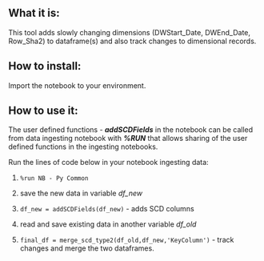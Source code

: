 ## **What it is:**
This tool adds slowly changing dimensions (DWStart_Date, DWEnd_Date, Row_Sha2) to dataframe(s) and also track changes to dimensional records. 

## **How to install:**
Import the notebook to your environment.

## **How to use it:**
The user defined functions - _**addSCDFields**_ in the notebook can be called from data ingesting notebook with **_%RUN_** that allows sharing of the user defined functions in the ingesting notebooks. 


Run the lines of code below in your notebook ingesting data:


1. `%run NB - Py Common`

1. save the new data in variable _df_new_

1. `df_new = addSCDFields(df_new)` - adds SCD columns

1. read and save existing data in another variable _df_old_

1. `final_df = merge_scd_type2(df_old,df_new,'KeyColumn')` - track changes and merge the two dataframes. 